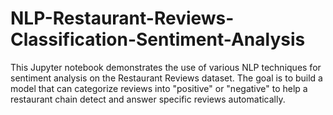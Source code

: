 # NLP-Restaurant-Reviews-Classification-Sentiment-Analysis
This Jupyter notebook demonstrates the use of various NLP techniques for sentiment analysis on the Restaurant Reviews dataset. The goal is to build a model that can categorize reviews into "positive" or "negative" to help a restaurant chain detect and answer specific reviews automatically.
